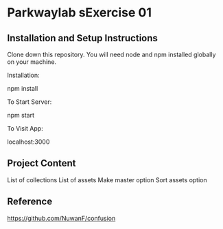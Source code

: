 # Parkwaylab sExercise 01

## Installation and Setup Instructions

Clone down this repository. You will need node and npm installed globally on your machine.

Installation:

npm install

To Start Server:

npm start

To Visit App:

localhost:3000

## Project Content

List of collections
List of assets
Make master option
Sort assets option

## Reference

https://github.com/NuwanF/confusion

